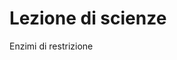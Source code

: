 # Lezione di scienze

Enzimi di restrizione
<!--stackedit_data:
eyJoaXN0b3J5IjpbNzY3Nzc0NjI0XX0=
-->